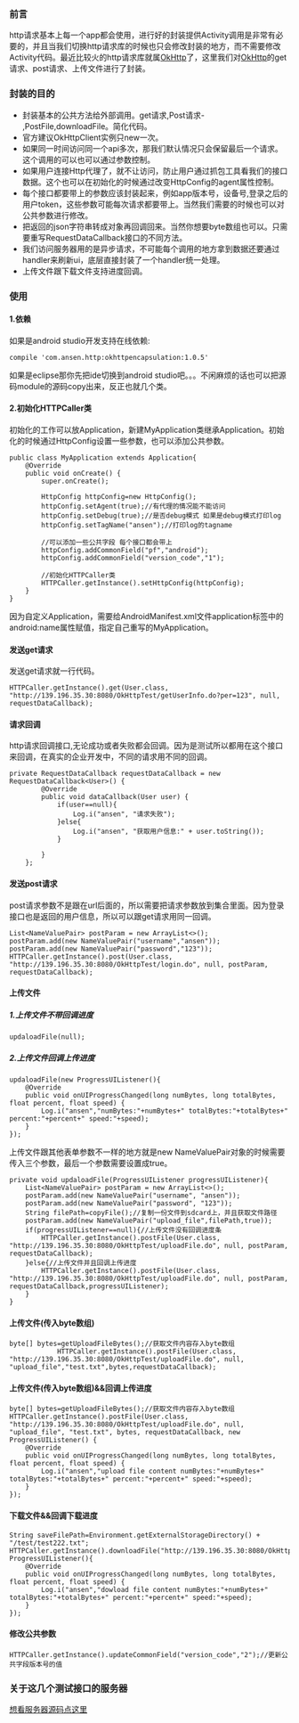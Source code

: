 ### 前言
http请求基本上每一个app都会使用，进行好的封装提供Activity调用是非常有必要的，并且当我们切换http请求库的时候也只会修改封装的地方，而不需要修改Activity代码。最近比较火的http请求库就属[OkHttp](https://github.com/square/okhttp)了，这里我们对[OkHttp](https://github.com/square/okhttp)的get请求、post请求、上传文件进行了封装。

### 封装的目的
- 封装基本的公共方法给外部调用。get请求,Post请求- ,PostFile,downloadFile。简化代码。
- 官方建议OkHttpClient实例只new一次。
- 如果同一时间访问同一个api多次，那我们默认情况只会保留最后一个请求。这个调用的可以也可以通过参数控制。
- 如果用户连接Http代理了，就不让访问，防止用户通过抓包工具看我们的接口数据。这个也可以在初始化的时候通过改变HttpConfig的agent属性控制。
- 每个接口都要带上的参数应该封装起来，例如app版本号，设备号,登录之后的用户token，这些参数可能每次请求都要带上。当然我们需要的时候也可以对公共参数进行修改。
- 把返回的json字符串转成对象再回调回来。当然你想要byte数组也可以。只需要重写RequestDataCallback接口的不同方法。
- 我们访问服务器用的是异步请求，不可能每个调用的地方拿到数据还要通过handler来刷新ui，底层直接封装了一个handler统一处理。
- 上传文件跟下载文件支持进度回调。

### 使用
#### 1.依赖
如果是android studio开发支持在线依赖:
```
compile 'com.ansen.http:okhttpencapsulation:1.0.5'
```

如果是eclipse那你先把ide切换到android studio吧。。。不闲麻烦的话也可以把源码module的源码copy出来，反正也就几个类。

#### 2.初始化HTTPCaller类
初始化的工作可以放Application，新建MyApplication类继承Application。初始化的时候通过HttpConfig设置一些参数，也可以添加公共参数。
```
public class MyApplication extends Application{
    @Override
    public void onCreate() {
        super.onCreate();

        HttpConfig httpConfig=new HttpConfig();
        httpConfig.setAgent(true);//有代理的情况能不能访问
        httpConfig.setDebug(true);//是否debug模式 如果是debug模式打印log
        httpConfig.setTagName("ansen");//打印log的tagname

        //可以添加一些公共字段 每个接口都会带上
        httpConfig.addCommonField("pf","android");
        httpConfig.addCommonField("version_code","1");

        //初始化HTTPCaller类
        HTTPCaller.getInstance().setHttpConfig(httpConfig);
    }
}
```

因为自定义Application，需要给AndroidManifest.xml文件application标签中的android:name属性赋值，指定自己重写的MyApplication。

#### 发送get请求
发送get请求就一行代码。
```
HTTPCaller.getInstance().get(User.class, "http://139.196.35.30:8080/OkHttpTest/getUserInfo.do?per=123", null, requestDataCallback);
```

#### 请求回调
http请求回调接口,无论成功或者失败都会回调。因为是测试所以都用在这个接口来回调，在真实的企业开发中，不同的请求用不同的回调。
```
private RequestDataCallback requestDataCallback = new RequestDataCallback<User>() {
        @Override
        public void dataCallback(User user) {
            if(user==null){
                Log.i("ansen", "请求失败");
            }else{
                Log.i("ansen", "获取用户信息:" + user.toString());
            }

        }
    };
```

#### 发送post请求
post请求参数不是跟在url后面的，所以需要把请求参数放到集合里面。因为登录接口也是返回的用户信息，所以可以跟get请求用同一回调。
```
List<NameValuePair> postParam = new ArrayList<>();
postParam.add(new NameValuePair("username","ansen"));
postParam.add(new NameValuePair("password","123"));
HTTPCaller.getInstance().post(User.class, "http://139.196.35.30:8080/OkHttpTest/login.do", null, postParam, requestDataCallback);
```

#### 上传文件
##### 1.上传文件不带回调进度
```
updaloadFile(null);
```

##### 2.上传文件回调上传进度
```
updaloadFile(new ProgressUIListener(){
    @Override
    public void onUIProgressChanged(long numBytes, long totalBytes, float percent, float speed) {
        Log.i("ansen","numBytes:"+numBytes+" totalBytes:"+totalBytes+" percent:"+percent+" speed:"+speed);
    }
});
```

上传文件跟其他表单参数不一样的地方就是new NameValuePair对象的时候需要传入三个参数，最后一个参数需要设置成true。
```
private void updaloadFile(ProgressUIListener progressUIListener){
    List<NameValuePair> postParam = new ArrayList<>();
    postParam.add(new NameValuePair("username", "ansen"));
    postParam.add(new NameValuePair("password", "123"));
    String filePath=copyFile();//复制一份文件到sdcard上，并且获取文件路径
    postParam.add(new NameValuePair("upload_file",filePath,true));
    if(progressUIListener==null){//上传文件没有回调进度条
        HTTPCaller.getInstance().postFile(User.class, "http://139.196.35.30:8080/OkHttpTest/uploadFile.do", null, postParam, requestDataCallback);
    }else{//上传文件并且回调上传进度
        HTTPCaller.getInstance().postFile(User.class, "http://139.196.35.30:8080/OkHttpTest/uploadFile.do", null, postParam, requestDataCallback,progressUIListener);
    }
}
```

#### 上传文件(传入byte数组)
```
byte[] bytes=getUploadFileBytes();//获取文件内容存入byte数组
            HTTPCaller.getInstance().postFile(User.class, "http://139.196.35.30:8080/OkHttpTest/uploadFile.do", null, "upload_file","test.txt",bytes,requestDataCallback);
```

#### 上传文件(传入byte数组)&&回调上传进度
```
byte[] bytes=getUploadFileBytes();//获取文件内容存入byte数组
HTTPCaller.getInstance().postFile(User.class, "http://139.196.35.30:8080/OkHttpTest/uploadFile.do", null, "upload_file", "test.txt", bytes, requestDataCallback, new ProgressUIListener() {
    @Override
    public void onUIProgressChanged(long numBytes, long totalBytes, float percent, float speed) {
        Log.i("ansen","upload file content numBytes:"+numBytes+" totalBytes:"+totalBytes+" percent:"+percent+" speed:"+speed);
    }
});
```

#### 下载文件&&回调下载进度
```
String saveFilePath=Environment.getExternalStorageDirectory() + "/test/test222.txt";
HTTPCaller.getInstance().downloadFile("http://139.196.35.30:8080/OkHttpTest/upload/test.txt",saveFilePath,null,new ProgressUIListener(){
    @Override
    public void onUIProgressChanged(long numBytes, long totalBytes, float percent, float speed) {
        Log.i("ansen","dowload file content numBytes:"+numBytes+" totalBytes:"+totalBytes+" percent:"+percent+" speed:"+speed);
    }
});
```

#### 修改公共参数
```
HTTPCaller.getInstance().updateCommonField("version_code","2");//更新公共字段版本号的值
```

### 关于这几个测试接口的服务器
[想看服务器源码点这里](https://github.com/ansen666/OkHttpTest)
